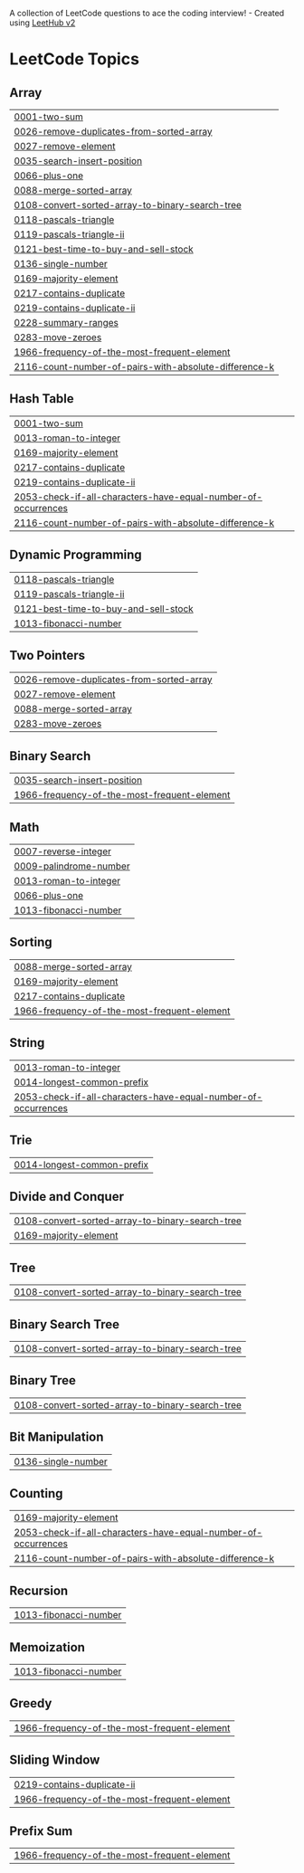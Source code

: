 A collection of LeetCode questions to ace the coding interview! - Created using [LeetHub v2](https://github.com/arunbhardwaj/LeetHub-2.0)
<!---LeetCode Topics Start-->
# LeetCode Topics
## Array
|  |
| ------- |
| [0001-two-sum](https://github.com/IshwarPatel01/DSA-Data-Structure-and-Algorithm/tree/master/0001-two-sum) |
| [0026-remove-duplicates-from-sorted-array](https://github.com/IshwarPatel01/DSA-Data-Structure-and-Algorithm/tree/master/0026-remove-duplicates-from-sorted-array) |
| [0027-remove-element](https://github.com/IshwarPatel01/DSA-Data-Structure-and-Algorithm/tree/master/0027-remove-element) |
| [0035-search-insert-position](https://github.com/IshwarPatel01/DSA-Data-Structure-and-Algorithm/tree/master/0035-search-insert-position) |
| [0066-plus-one](https://github.com/IshwarPatel01/DSA-Data-Structure-and-Algorithm/tree/master/0066-plus-one) |
| [0088-merge-sorted-array](https://github.com/IshwarPatel01/DSA-Data-Structure-and-Algorithm/tree/master/0088-merge-sorted-array) |
| [0108-convert-sorted-array-to-binary-search-tree](https://github.com/IshwarPatel01/DSA-Data-Structure-and-Algorithm/tree/master/0108-convert-sorted-array-to-binary-search-tree) |
| [0118-pascals-triangle](https://github.com/IshwarPatel01/DSA-Data-Structure-and-Algorithm/tree/master/0118-pascals-triangle) |
| [0119-pascals-triangle-ii](https://github.com/IshwarPatel01/DSA-Data-Structure-and-Algorithm/tree/master/0119-pascals-triangle-ii) |
| [0121-best-time-to-buy-and-sell-stock](https://github.com/IshwarPatel01/DSA-Data-Structure-and-Algorithm/tree/master/0121-best-time-to-buy-and-sell-stock) |
| [0136-single-number](https://github.com/IshwarPatel01/DSA-Data-Structure-and-Algorithm/tree/master/0136-single-number) |
| [0169-majority-element](https://github.com/IshwarPatel01/DSA-Data-Structure-and-Algorithm/tree/master/0169-majority-element) |
| [0217-contains-duplicate](https://github.com/IshwarPatel01/DSA-Data-Structure-and-Algorithm/tree/master/0217-contains-duplicate) |
| [0219-contains-duplicate-ii](https://github.com/IshwarPatel01/DSA-Data-Structure-and-Algorithm/tree/master/0219-contains-duplicate-ii) |
| [0228-summary-ranges](https://github.com/IshwarPatel01/DSA-Data-Structure-and-Algorithm/tree/master/0228-summary-ranges) |
| [0283-move-zeroes](https://github.com/IshwarPatel01/DSA-Data-Structure-and-Algorithm/tree/master/0283-move-zeroes) |
| [1966-frequency-of-the-most-frequent-element](https://github.com/IshwarPatel01/DSA-Data-Structure-and-Algorithm/tree/master/1966-frequency-of-the-most-frequent-element) |
| [2116-count-number-of-pairs-with-absolute-difference-k](https://github.com/IshwarPatel01/DSA-Data-Structure-and-Algorithm/tree/master/2116-count-number-of-pairs-with-absolute-difference-k) |
## Hash Table
|  |
| ------- |
| [0001-two-sum](https://github.com/IshwarPatel01/DSA-Data-Structure-and-Algorithm/tree/master/0001-two-sum) |
| [0013-roman-to-integer](https://github.com/IshwarPatel01/DSA-Data-Structure-and-Algorithm/tree/master/0013-roman-to-integer) |
| [0169-majority-element](https://github.com/IshwarPatel01/DSA-Data-Structure-and-Algorithm/tree/master/0169-majority-element) |
| [0217-contains-duplicate](https://github.com/IshwarPatel01/DSA-Data-Structure-and-Algorithm/tree/master/0217-contains-duplicate) |
| [0219-contains-duplicate-ii](https://github.com/IshwarPatel01/DSA-Data-Structure-and-Algorithm/tree/master/0219-contains-duplicate-ii) |
| [2053-check-if-all-characters-have-equal-number-of-occurrences](https://github.com/IshwarPatel01/DSA-Data-Structure-and-Algorithm/tree/master/2053-check-if-all-characters-have-equal-number-of-occurrences) |
| [2116-count-number-of-pairs-with-absolute-difference-k](https://github.com/IshwarPatel01/DSA-Data-Structure-and-Algorithm/tree/master/2116-count-number-of-pairs-with-absolute-difference-k) |
## Dynamic Programming
|  |
| ------- |
| [0118-pascals-triangle](https://github.com/IshwarPatel01/DSA-Data-Structure-and-Algorithm/tree/master/0118-pascals-triangle) |
| [0119-pascals-triangle-ii](https://github.com/IshwarPatel01/DSA-Data-Structure-and-Algorithm/tree/master/0119-pascals-triangle-ii) |
| [0121-best-time-to-buy-and-sell-stock](https://github.com/IshwarPatel01/DSA-Data-Structure-and-Algorithm/tree/master/0121-best-time-to-buy-and-sell-stock) |
| [1013-fibonacci-number](https://github.com/IshwarPatel01/DSA-Data-Structure-and-Algorithm/tree/master/1013-fibonacci-number) |
## Two Pointers
|  |
| ------- |
| [0026-remove-duplicates-from-sorted-array](https://github.com/IshwarPatel01/DSA-Data-Structure-and-Algorithm/tree/master/0026-remove-duplicates-from-sorted-array) |
| [0027-remove-element](https://github.com/IshwarPatel01/DSA-Data-Structure-and-Algorithm/tree/master/0027-remove-element) |
| [0088-merge-sorted-array](https://github.com/IshwarPatel01/DSA-Data-Structure-and-Algorithm/tree/master/0088-merge-sorted-array) |
| [0283-move-zeroes](https://github.com/IshwarPatel01/DSA-Data-Structure-and-Algorithm/tree/master/0283-move-zeroes) |
## Binary Search
|  |
| ------- |
| [0035-search-insert-position](https://github.com/IshwarPatel01/DSA-Data-Structure-and-Algorithm/tree/master/0035-search-insert-position) |
| [1966-frequency-of-the-most-frequent-element](https://github.com/IshwarPatel01/DSA-Data-Structure-and-Algorithm/tree/master/1966-frequency-of-the-most-frequent-element) |
## Math
|  |
| ------- |
| [0007-reverse-integer](https://github.com/IshwarPatel01/DSA-Data-Structure-and-Algorithm/tree/master/0007-reverse-integer) |
| [0009-palindrome-number](https://github.com/IshwarPatel01/DSA-Data-Structure-and-Algorithm/tree/master/0009-palindrome-number) |
| [0013-roman-to-integer](https://github.com/IshwarPatel01/DSA-Data-Structure-and-Algorithm/tree/master/0013-roman-to-integer) |
| [0066-plus-one](https://github.com/IshwarPatel01/DSA-Data-Structure-and-Algorithm/tree/master/0066-plus-one) |
| [1013-fibonacci-number](https://github.com/IshwarPatel01/DSA-Data-Structure-and-Algorithm/tree/master/1013-fibonacci-number) |
## Sorting
|  |
| ------- |
| [0088-merge-sorted-array](https://github.com/IshwarPatel01/DSA-Data-Structure-and-Algorithm/tree/master/0088-merge-sorted-array) |
| [0169-majority-element](https://github.com/IshwarPatel01/DSA-Data-Structure-and-Algorithm/tree/master/0169-majority-element) |
| [0217-contains-duplicate](https://github.com/IshwarPatel01/DSA-Data-Structure-and-Algorithm/tree/master/0217-contains-duplicate) |
| [1966-frequency-of-the-most-frequent-element](https://github.com/IshwarPatel01/DSA-Data-Structure-and-Algorithm/tree/master/1966-frequency-of-the-most-frequent-element) |
## String
|  |
| ------- |
| [0013-roman-to-integer](https://github.com/IshwarPatel01/DSA-Data-Structure-and-Algorithm/tree/master/0013-roman-to-integer) |
| [0014-longest-common-prefix](https://github.com/IshwarPatel01/DSA-Data-Structure-and-Algorithm/tree/master/0014-longest-common-prefix) |
| [2053-check-if-all-characters-have-equal-number-of-occurrences](https://github.com/IshwarPatel01/DSA-Data-Structure-and-Algorithm/tree/master/2053-check-if-all-characters-have-equal-number-of-occurrences) |
## Trie
|  |
| ------- |
| [0014-longest-common-prefix](https://github.com/IshwarPatel01/DSA-Data-Structure-and-Algorithm/tree/master/0014-longest-common-prefix) |
## Divide and Conquer
|  |
| ------- |
| [0108-convert-sorted-array-to-binary-search-tree](https://github.com/IshwarPatel01/DSA-Data-Structure-and-Algorithm/tree/master/0108-convert-sorted-array-to-binary-search-tree) |
| [0169-majority-element](https://github.com/IshwarPatel01/DSA-Data-Structure-and-Algorithm/tree/master/0169-majority-element) |
## Tree
|  |
| ------- |
| [0108-convert-sorted-array-to-binary-search-tree](https://github.com/IshwarPatel01/DSA-Data-Structure-and-Algorithm/tree/master/0108-convert-sorted-array-to-binary-search-tree) |
## Binary Search Tree
|  |
| ------- |
| [0108-convert-sorted-array-to-binary-search-tree](https://github.com/IshwarPatel01/DSA-Data-Structure-and-Algorithm/tree/master/0108-convert-sorted-array-to-binary-search-tree) |
## Binary Tree
|  |
| ------- |
| [0108-convert-sorted-array-to-binary-search-tree](https://github.com/IshwarPatel01/DSA-Data-Structure-and-Algorithm/tree/master/0108-convert-sorted-array-to-binary-search-tree) |
## Bit Manipulation
|  |
| ------- |
| [0136-single-number](https://github.com/IshwarPatel01/DSA-Data-Structure-and-Algorithm/tree/master/0136-single-number) |
## Counting
|  |
| ------- |
| [0169-majority-element](https://github.com/IshwarPatel01/DSA-Data-Structure-and-Algorithm/tree/master/0169-majority-element) |
| [2053-check-if-all-characters-have-equal-number-of-occurrences](https://github.com/IshwarPatel01/DSA-Data-Structure-and-Algorithm/tree/master/2053-check-if-all-characters-have-equal-number-of-occurrences) |
| [2116-count-number-of-pairs-with-absolute-difference-k](https://github.com/IshwarPatel01/DSA-Data-Structure-and-Algorithm/tree/master/2116-count-number-of-pairs-with-absolute-difference-k) |
## Recursion
|  |
| ------- |
| [1013-fibonacci-number](https://github.com/IshwarPatel01/DSA-Data-Structure-and-Algorithm/tree/master/1013-fibonacci-number) |
## Memoization
|  |
| ------- |
| [1013-fibonacci-number](https://github.com/IshwarPatel01/DSA-Data-Structure-and-Algorithm/tree/master/1013-fibonacci-number) |
## Greedy
|  |
| ------- |
| [1966-frequency-of-the-most-frequent-element](https://github.com/IshwarPatel01/DSA-Data-Structure-and-Algorithm/tree/master/1966-frequency-of-the-most-frequent-element) |
## Sliding Window
|  |
| ------- |
| [0219-contains-duplicate-ii](https://github.com/IshwarPatel01/DSA-Data-Structure-and-Algorithm/tree/master/0219-contains-duplicate-ii) |
| [1966-frequency-of-the-most-frequent-element](https://github.com/IshwarPatel01/DSA-Data-Structure-and-Algorithm/tree/master/1966-frequency-of-the-most-frequent-element) |
## Prefix Sum
|  |
| ------- |
| [1966-frequency-of-the-most-frequent-element](https://github.com/IshwarPatel01/DSA-Data-Structure-and-Algorithm/tree/master/1966-frequency-of-the-most-frequent-element) |
<!---LeetCode Topics End-->